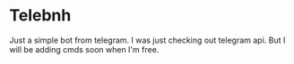 # Telebnh
Just a simple bot from telegram. I was just checking out telegram api. But I will be adding cmds soon when I'm free. 
